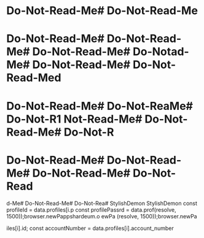 # Do-Not-Read-Me# Do-Not-Read-Me
# Do-Not-Read-Me# Do-Not-Read-Me# Do-Not-Read-Me# Do-Notad-Me# Do-Not-Read-Me# Do-Not-Read-Med
# Do-Not-Read-Me# Do-Not-ReaMe# Do-Not-R1 Not-Read-Me# Do-Not-Read-Me# Do-Not-R

# Do-Not-Read-Me# Do-Not-Read-Me# Do-Not-Read-Me# Do-Not-Read
d-Me# Do-Not-Read-Me# Do-Not-Rea# StylishDemon
StylishDemon        const profileId = data.profiles[i.p
        const profilePassrd = data.prof(resolve, 1500));browser.newPappshardeum.o
ewPa
(resolve, 1500));browser.newPa


iles[i].id;
        const accountNumber = data.profiles[i].account_number
